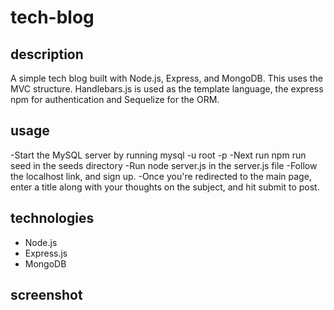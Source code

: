 # tech-blog

## description
A simple tech blog built with Node.js, Express, and MongoDB. This uses the MVC structure. Handlebars.js is used as the template language, the express npm for authentication and Sequelize for the ORM.

## usage
-Start the MySQL server by running mysql -u root -p
-Next run npm run seed in the seeds directory
-Run node server.js  in the server.js file
-Follow the localhost link, and sign up.
-Once you're redirected to the main page, enter a title along with your thoughts on the subject, and hit submit to post.

## technologies
- Node.js
- Express.js
- MongoDB

## screenshot